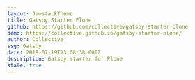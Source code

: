 ```yaml
---
layout: JamstackTheme
title: Gatsby Starter Plone
github: https://github.com/collective/gatsby-starter-plone
demo: https://collective.github.io/gatsby-starter-plone/
author: Collective
ssg: Gatsby
date: 2018-07-19T13:08:38.000Z
description: Gatsby starter for Plone
stale: true
---
```

